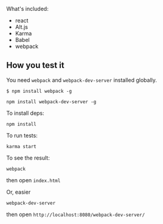 What's included:
- react
- Alt.js
- Karma
- Babel
- webpack

## How you test it

You need `webpack` and `webpack-dev-server` installed globally.

```
$ npm install webpack -g
```
```
npm install webpack-dev-server -g
```

To install deps:
```
npm install
```

To run tests:
```
karma start
```

To see the result:
```
webpack
```
then open `index.html`

Or, easier
```
webpack-dev-server
```
then open `http://localhost:8080/webpack-dev-server/`
